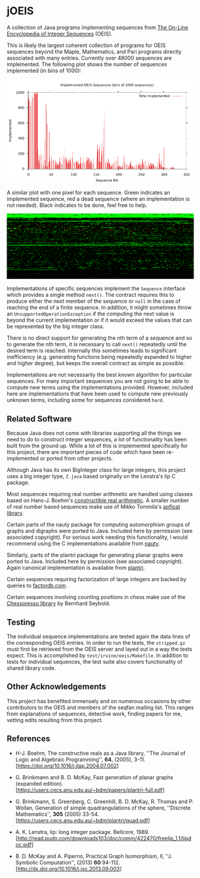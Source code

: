jOEIS
=====

A collection of Java programs implementing sequences from [The On-Line
Encyclopedia of Integer Sequences](https://oeis.org/) (OEIS).

This is likely the largest coherent collection of programs for OEIS
sequences beyond the Maple, Mathematics, and Pari programs directly
associated with many entries.  Currently over 48000 sequences are
implemented. The following plot shows the number of sequences
implemented (in bins of 1000):

![implemented-plot](doc/oeis-done.png)

A similar plot with one pixel for each sequence. Green indicates an
implemented sequence, red a dead sequence (where an implementation is
not needed). Black indicates to be done, feel free to help.

![implemented-plot](doc/oeis-implemented.png)

Implementations of specific sequences implement the ```Sequence```
interface which provides a single method ```next()```.  The contract
requires this to produce either the next member of the sequence or
```null``` in the case of reaching the end of a finite sequence.  In
addition, it might sometimes throw an
``UnsupportedOperationException`` if the computing the next value is
beyond the current implementation or if it would exceed the values
that can be represented by the big integer class.

There is no direct support for generating the nth term of a sequence
and so to generate the nth term, it is necessary to call ```next()```
repeatedly until the desired term is reached.  Internally this
sometimes leads to significant inefficiency (e.g. generating functions
being repeatedly expanded to higher and higher degree), but keeps the
overall contract as simple as possible.

Implementations are not necessarily the best known algorithm for
particular sequences.  For many important sequences you are not going
to be able to compute new terms using the implementations provided.
However, included here are implementations that have been used to
compute new previously unknown terms, including some for sequences
considered ```hard```.


Related Software
----------------

Because Java does not come with libraries supporting all the things we
need to do to construct integer sequences, a lot of functionality has
been built from the ground up.  While a lot of this is implemented
specifically for this project, there are important pieces of code
which have been re-implemented or ported from other projects.

Although Java has its own BigInteger class for large integers, this
project uses a big integer type, ```Z.java``` based originally on the
Lenstra's lip C package.

Most sequences requiring real number arithmetic are handled using
classes based on Hans-J. Boehm's [constructible real
arithmetic](http://www.hboehm.info/crcalc/CRCalc.html).  A smaller
number of real number based sequences make use of Mikko Tommila's
[apfloat library](http://www.apfloat.org/apfloat_java/).

Certain parts of the nauty package for computing automorphism groups
of graphs and digraphs were ported to Java.  Included here by
permission (see associated copyright).  For serious work needing this
functionality, I would recommend using the C implementations available
from [nauty](http://users.cecs.anu.edu.au/~bdm/nauty/).

Similarly, parts of the plantri package for generating planar graphs
were ported to Java. Included here by permission (see associated
copyright).  Again canonical implementation is available from
[plantri](https://users.cecs.anu.edu.au/~bdm/plantri/).

Certain sequences requiring factorization of large integers are backed
by queries to [factordb.com](http://factordb.com).

Certain sequences involving counting positions in chess make use of
the [Chesspresso library](http://www.chesspresso.org/) by Bernhard
Seybold.

Testing
-------

The individual sequence implementations are tested again the data
lines of the corresponding OEIS entries. In order to run the tests,
the ```stripped.gz``` must first be retrieved from the OEIS server and
layed out in a way the tests expect.  This is accomplished by
```test/irvine/oeis/Makefile```.  In addition to tests for individual
sequences, the test suite also covers functionality of shared library
code.

Other Acknowledgements
----------------------

This project has benefited immensely and on numerous occasions by
other contributors to the OEIS and members of the seqfan mailing list.
This ranges from explanations of sequences, detective work, finding
papers for me, vetting edits resulting from this project.

References
----------

* H-J. Boehm, The constructive reals as a Java library, ''The Journal
  of Logic and Algebraic Programming'', **64**, (2005),
  3-11. [https://doi.org/10.1016/j.jlap.2004.07.002]

* G. Brinkmann and B. D. McKay, Fast generation of planar graphs
  (expanded
  edition). [https://users.cecs.anu.edu.au/~bdm/papers/plantri-full.pdf]

* G. Brinkmann, S. Greenberg, C. Greenhill, B. D. McKay, R. Thomas and
  P. Wollan, Generation of simple quadrangulations of the sphere,
  ''Discrete Mathematics'', **305** (2005)
  33-54. [https://users.cecs.anu.edu.au/~bdm/plantri/quad.pdf]

* A. K. Lenstra, lip: long integer package. Bellcore,
  1989. [http://read.pudn.com/downloads103/doc/comm/422470/freelip_1.1/lipdoc.pdf]

* B. D. McKay and A. Piperno, Practical Graph Isomorphism, II,
  ''J. Symbolic Computation'', (2013) **60**
  94-112. [http://dx.doi.org/10.1016/j.jsc.2013.09.003]

